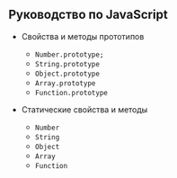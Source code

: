 ## Руководство по JavaScript
* Свойства и методы прототипов
	* `Number.prototype;`
	* `String.prototype`
	* `Object.prototype`
	* `Array.prototype`
	* `Function.prototype`


* Статические свойства и методы
	* `Number`
	* `String`
	* `Object`
	* `Array`
	* `Function`
